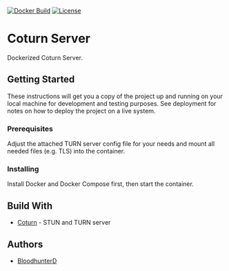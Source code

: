 [![Docker Build](https://img.shields.io/docker/cloud/build/bloodhunterd/coturn?style=for-the-badge)](https://hub.docker.com/r/bloodhunterd/coturn)
[![License](https://img.shields.io/github/license/bloodhunterd/coturn-docker?style=for-the-badge)](https://github.com/bloodhunterd/coturn-docker/blob/master/LICENSE)

# Coturn Server

Dockerized Coturn Server.

## Getting Started

These instructions will get you a copy of the project up and running on your local machine for development and testing purposes. See deployment for notes on how to deploy the project on a live system.

### Prerequisites

Adjust the attached TURN server config file for your needs and mount all needed files (e.g. TLS) into the container.

### Installing

Install Docker and Docker Compose first, then start the container.

## Build With

* [Coturn](https://github.com/coturn/coturn) - STUN and TURN server

## Authors

* [BloodhunterD](https://github.com/bloodhunterd)
